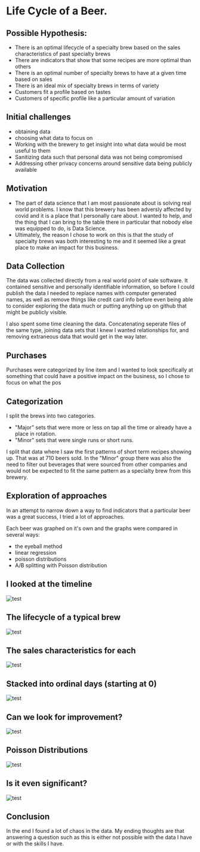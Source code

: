 # Life Cycle of a Beer.


## Possible Hypothesis: 

- There is an optimal lifecycle of a specialty brew based on the sales characteristics of past specialty brews
- There are indicators that show that some recipes are more optimal than others
- There is an optimal number of specialty brews to have at a given time based on sales
- There is an ideal mix of specialty brews in terms of variety
- Customers fit a profile based on tastes
- Customers of specific profile like a particular amount of variation

## Initial challenges
- obtaining data
- choosing what data to focus on
- Working with the brewery to get insight into what data would be most useful to them
- Sanitizing data such that personal data was not being compromised
- Addressing other privacy concerns around sensitive data being publicly available

## Motivation
- The part of data science that I am most passionate about is solving real world problems. I know that this brewery has been adversly affected by covid and it is a place that I personally care about. I wanted to help, and the thing that I can bring to the table there in particular that nobody else was equipped to do, is Data Science.
- Ultimately, the reason I chose to work on this is that the study of specialty brews was both interesting to me and it seemed like a great place to make an impact for this business.

## Data Collection
The data was collected directly from a real world point of sale software. It contained sensitive and personally identifiable information, so before I could publish the data I needed to replace names with computer generated names, as well as remove things like credit card info before even being able to consider exploring the data much or putting anything up on github that might be publicly visible.

I also spent some time cleaning the data. Concatenating seperate files of the same type, joining data sets that I knew I wanted relationships for, and removing extraneous data that would get in the way later.

## Purchases 
Purchases were categorized by line item and I wanted to look specifically at something that could have a positive impact on the business, so I chose to focus on what the pos

## Categorization
I split the brews into two categories.
- "Major" sets that were more or less on tap all the time or already have a place in rotation.
- "Minor" sets that were single runs or short runs. 

I split that data where I saw the first patterns of short term recipes showing up. That was at 710 beers sold. In the "Minor" group there was also the need to filter out beverages that were sourced from other companies and would not be expected to fit the same pattern as a specialty brew from this brewery.

## Exploration of approaches
In an attempt to narrow down a way to find indicators that a particular beer was a great success, I tried a lot of approaches.

Each beer was graphed on it's own and the graphs were compared in several ways:
- the eyeball method
- linear regression
- poisson distributions
- A/B splitting with Poisson distribution

## I looked at the timeline
![test](images/sales_timeline.jpg)

## The lifecycle of a typical brew
![test](images/eol_hist.jpg)

## The sales characteristics for each
![test](images/sales_series.jpg)

## Stacked into ordinal days (starting at 0)
![test](images/sales_stacked.jpg)

## Can we look for improvement?
![test](images/a_b_trend.jpg)

## Poisson Distributions
![test](images/poisson_shadow.jpg)

## Is it even significant?
![test](images/poisson_crits.jpg)

## Conclusion
In the end I found a lot of chaos in the data. My ending thoughts are that answering a question such as this is either not possible with the data I have or with the skills I have.


